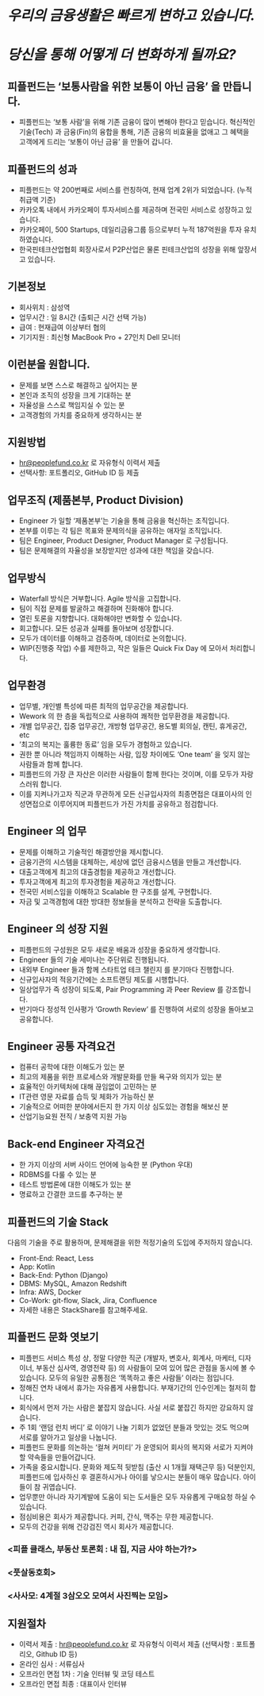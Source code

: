 # _우리의 금융생활은 빠르게 변하고 있습니다._
# _당신을 통해 어떻게 더 변화하게 될까요?_

## 피플펀드는 ‘__보통사람을 위한 보통이 아닌 금융__’ 을 만듭니다.
* 피플펀드는 ‘보통 사람’을 위해 기존 금융이 많이 변해야 한다고 믿습니다. 혁신적인 기술(Tech) 과 금융(Fin)의 융합을 통해, 기존 금융의 비효율을 없애고 그 혜택을 고객에게 드리는 ‘보통이 아닌 금융’ 을 만들어 갑니다.

## 피플펀드의 성과
* 피플펀드는 약 200번째로 서비스를 런칭하여, 현재 업계 2위가 되었습니다. (누적 취급액 기준)
* 카카오톡 내에서 카카오페이 투자서비스를 제공하며 전국민 서비스로 성장하고 있습니다.
* 카카오페이, 500 Startups, 데일리금융그룹 등으로부터 누적 187억원을 투자 유치하였습니다.
* 한국핀테크산업협회 회장사로서 P2P산업은 물론 핀테크산업의 성장을 위해 앞장서고 있습니다.

## 기본정보
* 회사위치 : 삼성역
* 업무시간 : 일 8시간 (출퇴근 시간 선택 가능)
* 급여 : 현재급여 이상부터 협의
* 기기지원 : 최신형 MacBook Pro + 27인치 Dell 모니터

## 이런분을 원합니다.
* 문제를 보면 스스로 해결하고 싶어지는 분
* 본인과 조직의 성장을 크게 기대하는 분
* 자율성을 스스로 책임지실 수 있는 분
* 고객경험의 가치를 중요하게 생각하시는 분

## 지원방법
* hr@peoplefund.co.kr 로 자유형식 이력서 제출
* 선택사항: 포트폴리오, GitHub ID 등 제출

## 업무조직 (제품본부, Product Division)
* Engineer 가 일할 ‘제품본부’는 기술을 통해 금융을 혁신하는 조직입니다.
* 본부를 이루는 각 팀은 목표와 문제의식을 공유하는 애자일 조직입니다.
* 팀은 Engineer, Product Designer, Product Manager 로 구성됩니다.
* 팀은 문제해결의 자율성을 보장받지만 성과에 대한 책임을 갖습니다.

## 업무방식
* Waterfall 방식은 거부합니다. Agile 방식을 고집합니다.
* 팀이 직접 문제를 발굴하고 해결하며 진화해야 합니다.
* 열린 토론을 지향합니다. 대화해야만 변화할 수 있습니다.
* 회고합니다. 모든 성공과 실패를 돌아보며 성장합니다.
* 모두가 데이터를 이해하고 검증하며, 데이터로 논의합니다.
* WIP(진행중 작업) 수를 제한하고, 작은 일들은 Quick Fix Day 에 모아서 처리합니다.

## 업무환경
* 업무별, 개인별 특성에 따른 최적의 업무공간을 제공합니다.
* Wework 의 한 층을 독립적으로 사용하여 쾌적한 업무환경을 제공합니다.
* 개별 업무공간, 집중 업무공간, 개방형 업무공간, 용도별 회의실, 캔틴, 휴게공간, etc
* ’최고의 복지는 훌륭한 동료’ 임을 모두가 경험하고 있습니다.
* 권한 뿐 아니라 책임까지 이해하는 사람, 입장 차이에도 ‘One team’ 을 잊지 않는 사람들과 함께 합니다.
* 피플펀드의 가장 큰 자산은 이러한 사람들이 함께 한다는 것이며, 이를 모두가 자랑스러워 합니다.
* 이를 지켜나가고자 직군과 무관하게 모든 신규입사자의 최종면접은 대표이사의 인성면접으로 이루어지며 피플펀드가 가진 가치를 공유하고 점검합니다.

## Engineer 의 업무
* 문제를 이해하고 기술적인 해결방안을 제시합니다.
* 금융기관의 시스템을 대체하는, 세상에 없던 금융시스템을 만들고 개선합니다.
* 대출고객에게 최고의 대출경험을 제공하고 개선합니다.
* 투자고객에게 최고의 투자경험을 제공하고 개선합니다.
* 전국민 서비스임을 이해하고 Scalable 한 구조를 설계, 구현합니다.
* 자금 및 고객경험에 대한 방대한 정보들을 분석하고 전략을 도출합니다.

## Engineer 의 성장 지원
* 피플펀드의 구성원은 모두 새로운 배움과 성장을 중요하게 생각합니다.
* Engineer 들의 기술 세미나는 주단위로 진행됩니다.
* 내외부 Engineer 들과 함께 스타트업 테크 챌린지 를 분기마다 진행합니다.
* 신규입사자의 적응기간에는 소프트랜딩 제도를 시행합니다.
* 일상업무가 즉 성장이 되도록, Pair Programming 과 Peer Review 를 강조합니다.
* 반기마다 정성적 인사평가 ‘Growth Review’ 를 진행하여 서로의 성장을 돌아보고 공유합니다.

## Engineer 공통 자격요건
* 컴퓨터 공학에 대한 이해도가 있는 분
* 최고의 제품을 위한 프로세스와 개발문화를 만들 욕구와 의지가 있는 분
* 효율적인 아키텍처에 대해 끊임없이 고민하는 분
* IT관련 영문 자료를 습득 및 체화가 가능하신 분
* 기술적으로 어떠한 분야에서든지 한 가지 이상 심도있는 경험을 해보신 분
* 산업기능요원 전직 / 보충역 지원 가능

## Back-end Engineer 자격요건
* 한 가지 이상의 서버 사이드 언어에 능숙한 분 (Python 우대)
* RDBMS를 다룰 수 있는 분
* 테스트 방법론에 대한 이해도가 있는 분
* 명료하고 간결한 코드를 추구하는 분

## 피플펀드의 기술 Stack
다음의 기술을 주로 활용하며, 문제해결을 위한 적정기술의 도입에 주저하지 않습니다.
* Front-End: React, Less
* App: Kotlin
* Back-End: Python (Django)
* DBMS: MySQL, Amazon Redshift
* Infra: AWS, Docker
* Co-Work: git-flow, Slack, Jira, Confluence
* 자세한 내용은 StackShare를 참고해주세요.

## 피플펀드 문화 엿보기
* 피플펀드 서비스 특성 상, 정말 다양한 직군 (개발자, 변호사, 회계사, 마케터, 디자이너, 부동산 심사역, 경영전략 등) 의 사람들이 모여 있어 많은 관점을 동시에 볼 수 있습니다. 모두의 유일한 공통점은 ‘똑똑하고 좋은 사람들’ 이라는 점입니다.
* 정해진 연차 내에서 휴가는 자유롭게 사용합니다. 부재기간의 인수인계는 철저히 합니다.
* 회식에서 먼저 가는 사람은 붙잡지 않습니다. 사실 서로 붙잡긴 하지만 강요하지 않습니다.
* 주 1회 ‘랜덤 런치 버디’ 로 이야기 나눌 기회가 없었던 분들과 맛있는 것도 먹으며 서로를 알아가고 일상을 나눕니다.
* 피플펀드 문화를 의논하는 ‘컬쳐 커미티’ 가 운영되어 회사의 복지와 서로가 지켜야 할 약속들을 만들어갑니다.
* 가족을 중요시합니다. 문화와 제도적 뒷받침 (출산 시 1개월 재택근무 등) 덕분인지, 피플펀드에 입사하신 후 결혼하시거나 아이를 낳으시는 분들이 매우 많습니다. 아이들이 참 귀엽습니다.
* 업무뿐만 아니라 자기계발에 도움이 되는 도서들은 모두 자유롭게 구매요청 하실 수 있습니다.
* 점심비용은 회사가 제공합니다. 커피, 간식, 맥주는 무한 제공합니다.
* 모두의 건강을 위해 건강검진 역시 회사가 제공합니다.

### <피플 클래스, 부동산 토론회 : 내 집, 지금 사야 하는가?>

### <풋살동호회>

### <사사모: 4계절 3삼오오 모여서 사진찍는 모임>

## 지원절차
* 이력서 제출 : hr@peoplefund.co.kr 로 자유형식 이력서 제출 (선택사항 : 포트폴리오, Github ID 등)
* 온라인 심사 : 서류심사
* 오프라인 면접 1차 : 기술 인터뷰 및 코딩 테스트
* 오프라인 면접 최종 : 대표이사 인터뷰
